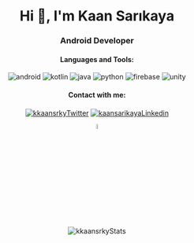 <h1 align="center">Hi 👋, I'm Kaan Sarıkaya</h1>
<h3 align="center">Android Developer</h3>

<h4 align="center">Languages and Tools:</h3><p align="center">
<img src="https://www.vectorlogo.zone/logos/android/android-ar21.svg" alt="android"/>
<img src="https://www.vectorlogo.zone/logos/kotlinlang/kotlinlang-ar21.svg" alt="kotlin"/>
<img src="https://www.vectorlogo.zone/logos/java/java-ar21.svg" alt="java"/>
  <img src="https://www.vectorlogo.zone/logos/python/python-ar21.svg" alt="python"/>
<img src="https://www.vectorlogo.zone/logos/firebase/firebase-ar21.svg" alt="firebase" />
<img src="https://www.vectorlogo.zone/logos/unity3d/unity3d-ar21.svg" alt="unity"/></p>

<h4 align="center">Contact with me:</h3><p align="center">
<a href="https://twitter.com/kkaansrky" target="_blank"><img align="center" src="https://www.vectorlogo.zone/logos/twitter/twitter-ar21.svg" alt="kkaansrkyTwitter"/></a>
<a href="https://linkedin.com/in/kaansarikaya" target="_blank"><img align="center" src="https://www.vectorlogo.zone/logos/linkedin/linkedin-ar21.svg" alt="kaansarikayaLinkedin"/</a>
</p>
 <p align="center"> <a href="https://kkaansrky.carrd.co/" target="_blank"><img align="center" src="https://svgshare.com/i/Y2g.svg" width=5% height=5% alt="kkaansrkyCard"/></a></p>


<p align="center"><img align="center" src="https://github-readme-stats.vercel.app/api?username=kkaansrky&show_icons=true&theme=tokyonight" alt="kkaansrkyStats" /></p>
